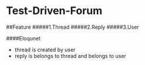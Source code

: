 # Test-Driven-Forum

##Feature
#####1.Thread
#####2.Reply 
#####3.User 

####Eloqunet 
* thread is created by user 
* reply is belongs to thread  and belongs to user 

